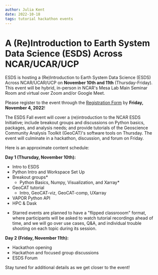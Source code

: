```yaml
---
author: Julia Kent
date: 2022-10-18
tags: tutorial hackathon events
---
```


# A (Re)Introduction to Earth System Data Science (ESDS) Across NCAR/UCAR/UCP

ESDS is hosting a (Re)Introduction to Earth System Data Science (ESDS) Across
NCAR/UCAR/UCP on **November 10th and 11th** (Thursday-Friday). This event will
be hybrid, in-person in NCAR's Mesa Lab Main Seminar Room and virtual over Zoom
and/or Google Meet.

Please register to the event through the [Registration
Form](https://docs.google.com/forms/d/e/1FAIpQLSd7DnvzeHueKVSeuYWV1QT8TMjfYXJ0lcQQnOI-xDNPMnNk3w/viewform?usp=sf_link)
by **Friday, November 4, 2022**!

The ESDS Fall event will cover a (re)introduction to the NCAR ESDS Initiative;
include breakout groups and discussions on Python basics, packages, and analysis
needs; and provide tutorials of the Geoscience Community Analysis Toolkit
(GeoCAT)'s software tools on Thursday. The event will culminate in a hackathon,
discussion, and forum on Friday.

Here is an approximate content schedule:

**Day 1 (Thursday, November 10th):**

- Intro to ESDS
- Python Intro and Workspace Set Up
- Breakout groups\*
  - Python Basics, Numpy, Visualization, and Xarray\*
- GeoCAT tutorial
  - Intro, GeoCAT-viz, GeoCAT-comp, UXarray
- VAPOR Python API
- HPC & Dask

* Starred events are planned to have a "flipped classrooom" format, where
  participants will be asked to watch tutorial recordings ahead of time, and
  we will go over use cases, Q&A, and individual trouble shooting on each
  topic during its session.

**Day 2 (Friday, November 11th):**

- Hackathon opening
- Hackathon and focused group discussions
- ESDS Forum

Stay tuned for additional details as we get closer to the event!
